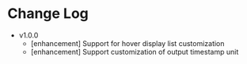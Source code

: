 # Change Log

- v1.0.0
	- [enhancement] Support for hover display list customization
	- [enhancement] Support customization of output timestamp unit
